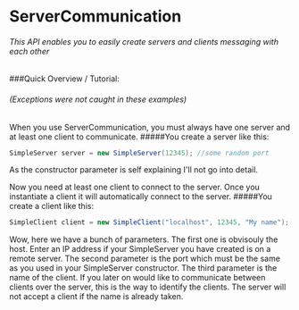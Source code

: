 # ServerCommunication

###### This API enables you to easily create servers and clients messaging with each other


###Quick Overview / Tutorial:
###### (Exceptions were not caught in these examples)

When you use ServerCommunication, you must always have one server and at least one client to communicate.
#####You create a server like this:
```java
SimpleServer server = new SimpleServer(12345); //some random port
```
As the constructor parameter is self explaining I'll not go into detail.

Now you need at least one client to connect to the server. Once you instantiate a client it will automatically connect to the server.
#####You create a client like this:
```java
SimpleClient client = new SimpleClient("localhost", 12345, "My name");
```
Wow, here we have a bunch of parameters. The first one is obvisouly the host. Enter an IP address if your SimpleServer you have created is on a remote server. The second parameter is the port which must be the same as you used in your SimpleServer constructor.
The third parameter is the name of the client. If you later on would like to communicate between clients over the server, this is the way to identify the clients. The server will not accept a client if the name is already taken.
